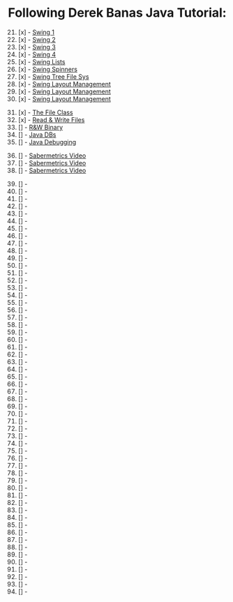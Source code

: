 # Following Derek Banas Java Tutorial:

<!-- Swing Framework -->
21. [x] - [Swing 1](./swing-tut/Swing_One.java)     
22. [x] - [Swing 2](./swing-tut/Swing_Two.java)     
23. [x] - [Swing 3](./swing-tut/Swing_Two.java)     
24. [x] - [Swing 4](./swing-tut/Swing_Three.java)            
25. [x] - [Swing Lists](./swing-tut/one/Swing_Lst.java)     
26. [x] - [Swing Spinners](./swing-tut/JavaLesson26/JavaLesson26.java)     
27. [x] - [Swing Tree File Sys](./swing-tut//JavaLesson27/JavaLesson27.java)     
28. [x] - [Swing Layout Management](./swing-tut/JavaLesson28/JavaLesson28.java)     
29. [x] - [Swing Layout Management](./swing-tut/JavaLesson29/JavaLesson29.java)     
30. [x] - [Swing Layout Management](./swing-tut/JavaLesson29/JavaLesson30.java)     
<!-- Intermediate Java -->
31. [x] - [The File Class](./intermediate/JavaLesson31/JavaLesson31.java)     
32. [x] - [Read & Write Files](./intermediate/JavaLesson32/JavaLesson32.java)     
33. [] - [R&W Binary](./intermediate/JavaLesson33/)     
34. [] - [Java DBs](./intermediate/JavaLesson34/)     
35. [] - [Java Debugging](./intermediate/JavaLesson35/)     
<!-- Video w/ Sabermetrics -->
36. [] - [Sabermetrics Video](./sabermetrics/JavaLessonS1/)     
37. [] - [Sabermetrics Video](./sabermetrics/JavaLessonS2/)     
38. [] - [Sabermetrics Video](./sabermetrics/JavaLessonS3/)     
<!-- Video, JTables, and MYSQL -->
39. [] - []()     
40. [] - []()     
41. [] - []()     
42. [] - []()     
43. [] - []()     
44. [] - []()     
45. [] - []()     
46. [] - []()     
47. [] - []()     
48. [] - []()     
49. [] - []()     
50. [] - []()     
51. [] - []()     
52. [] - []()     
53. [] - []()     
54. [] - []()     
55. [] - []()     
56. [] - []()     
57. [] - []()     
58. [] - []()     
59. [] - []()     
60. [] - []()     
61. [] - []()     
62. [] - []()     
63. [] - []()     
64. [] - []()     
65. [] - []()     
66. [] - []()     
67. [] - []()     
68. [] - []()     
69. [] - []()     
70. [] - []()     
71. [] - []()     
72. [] - []()     
73. [] - []()     
74. [] - []()     
75. [] - []()     
76. [] - []()     
77. [] - []()     
78. [] - []()     
79. [] - []()     
80. [] - []()     
81. [] - []()     
82. [] - []()     
83. [] - []()     
84. [] - []()     
85. [] - []()     
86. [] - []()     
87. [] - []()     
88. [] - []()     
89. [] - []()     
90. [] - []()     
91. [] - []()     
92. [] - []()     
93. [] - []()     
94. [] - []()     

